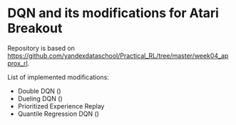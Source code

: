 # DQN and its modifications for Atari Breakout

Repository is based on https://github.com/yandexdataschool/Practical_RL/tree/master/week04_approx_rl.

List of implemented modifications:
- Double DQN ()
- Dueling DQN ()
- Prioritized Experience Replay
- Quantile Regression DQN ()
